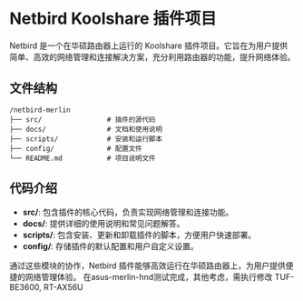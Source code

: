 # Netbird Koolshare 插件项目

Netbird 是一个在华硕路由器上运行的 Koolshare 插件项目。它旨在为用户提供简单、高效的网络管理和连接解决方案，充分利用路由器的功能，提升网络体验。

## 文件结构

```
/netbird-merlin
├── src/                # 插件的源代码
├── docs/               # 文档和使用说明
├── scripts/            # 安装和运行脚本
├── config/             # 配置文件
└── README.md           # 项目说明文件
```

## 代码介绍

- **src/**: 包含插件的核心代码，负责实现网络管理和连接功能。
- **docs/**: 提供详细的使用说明和常见问题解答。
- **scripts/**: 包含安装、更新和卸载插件的脚本，方便用户快速部署。
- **config/**: 存储插件的默认配置和用户自定义设置。

通过这些模块的协作，Netbird 插件能够高效运行在华硕路由器上，为用户提供便捷的网络管理体验。
在asus-merlin-hnd测试完成，其他考虑，需执行修改
TUF-BE3600, RT-AX56U